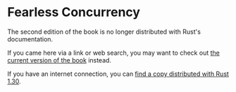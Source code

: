 # Fearless Concurrency

The second edition of the book is no longer distributed with Rust's documentation.

If you came here via a link or web search, you may want to check out [the current
version of the book](/src/ch16-00-concurrency.md) instead.

If you have an internet connection, you can [find a copy distributed with
Rust
1.30](https://doc.rust-lang.org/1.30.0/book/second-edition/ch16-00-concurrency.html).